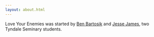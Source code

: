 ```yaml
---
layout: about.html
---
```


Love Your Enemies was started by [Ben Bartosik](http://benbartosik.com) and [Jesse James](#!), two Tyndale Seminary students.
